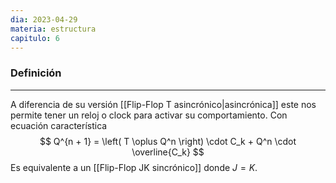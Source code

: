 ```yaml
---
dia: 2023-04-29
materia: estructura
capitulo: 6
---
```

### Definición
---
A diferencia de su versión [[Flip-Flop T asincrónico|asincrónica]] este nos permite tener un reloj o clock para activar su comportamiento. Con ecuación característica $$  Q^{n + 1} = \left( T \oplus Q^n \right) \cdot C_k + Q^n \cdot \overline{C_k} $$
Es equivalente a un [[Flip-Flop JK sincrónico]] donde $J = K$.